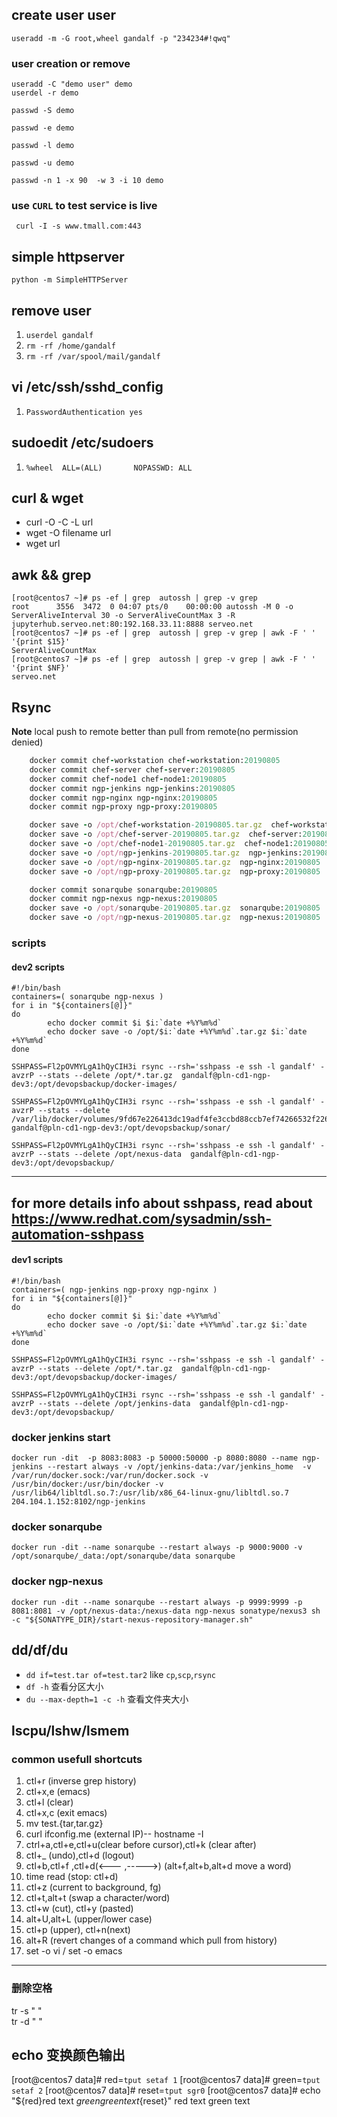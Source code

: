 ## create user user
`useradd -m -G root,wheel gandalf -p "234234#!qwq"`

### user creation or remove
```
useradd -C "demo user" demo
userdel -r demo

passwd -S demo

passwd -e demo 

passwd -l demo

passwd -u demo

passwd -n 1 -x 90  -w 3 -i 10 demo 
```


### use `CURL` to test service is live

```
 curl -I -s www.tmall.com:443
```

## simple httpserver
`python -m SimpleHTTPServer`

## remove user
1. `userdel gandalf`
2.  `rm -rf /home/gandalf`
3.  `rm -rf /var/spool/mail/gandalf`

## vi /etc/ssh/sshd_config
1.  `PasswordAuthentication yes`
## sudoedit /etc/sudoers
1.  `%wheel  ALL=(ALL)       NOPASSWD: ALL`

## curl & wget
- curl -O -C -L url
- wget -O filename url
- wget url

## awk && grep 
```
[root@centos7 ~]# ps -ef | grep  autossh | grep -v grep
root      3556  3472  0 04:07 pts/0    00:00:00 autossh -M 0 -o ServerAliveInterval 30 -o ServerAliveCountMax 3 -R jupyterhub.serveo.net:80:192.168.33.11:8888 serveo.net
[root@centos7 ~]# ps -ef | grep  autossh | grep -v grep | awk -F ' ' '{print $15}'
ServerAliveCountMax
[root@centos7 ~]# ps -ef | grep  autossh | grep -v grep | awk -F ' ' '{print $NF}'
serveo.net

```
## Rsync
**Note** local push to remote better than pull from remote(no permission denied)

```ruby
    docker commit chef-workstation chef-workstation:20190805
    docker commit chef-server chef-server:20190805
    docker commit chef-node1 chef-node1:20190805
    docker commit ngp-jenkins ngp-jenkins:20190805
    docker commit ngp-nginx ngp-nginx:20190805
    docker commit ngp-proxy ngp-proxy:20190805

    docker save -o /opt/chef-workstation-20190805.tar.gz  chef-workstation:20190805
    docker save -o /opt/chef-server-20190805.tar.gz  chef-server:20190805
    docker save -o /opt/chef-node1-20190805.tar.gz  chef-node1:20190805
    docker save -o /opt/ngp-jenkins-20190805.tar.gz  ngp-jenkins:20190805
    docker save -o /opt/ngp-nginx-20190805.tar.gz  ngp-nginx:20190805
    docker save -o /opt/ngp-proxy-20190805.tar.gz  ngp-proxy:20190805

    docker commit sonarqube sonarqube:20190805
    docker commit ngp-nexus ngp-nexus:20190805
    docker save -o /opt/sonarqube-20190805.tar.gz  sonarqube:20190805
    docker save -o /opt/ngp-nexus-20190805.tar.gz  ngp-nexus:20190805
```
### scripts
#### dev2 scripts
```shell
#!/bin/bash
containers=( sonarqube ngp-nexus )
for i in "${containers[@]}"
do
        echo docker commit $i $i:`date +%Y%m%d`
        echo docker save -o /opt/$i:`date +%Y%m%d`.tar.gz $i:`date +%Y%m%d`
done

SSHPASS=Fl2pOVMYLgA1hQyCIH3i rsync --rsh='sshpass -e ssh -l gandalf' -avzrP --stats --delete /opt/*.tar.gz  gandalf@pln-cd1-ngp-dev3:/opt/devopsbackup/docker-images/

SSHPASS=Fl2pOVMYLgA1hQyCIH3i rsync --rsh='sshpass -e ssh -l gandalf' -avzrP --stats --delete  /var/lib/docker/volumes/9fd67e226413dc19adf4fe3ccbd88ccb7ef74266532f2268742b814a298e89b9  gandalf@pln-cd1-ngp-dev3:/opt/devopsbackup/sonar/

SSHPASS=Fl2pOVMYLgA1hQyCIH3i rsync --rsh='sshpass -e ssh -l gandalf' -avzrP --stats --delete /opt/nexus-data  gandalf@pln-cd1-ngp-dev3:/opt/devopsbackup/
```
---
## for more details info about sshpass, read about https://www.redhat.com/sysadmin/ssh-automation-sshpass
#### dev1 scripts
```shell
#!/bin/bash
containers=( ngp-jenkins ngp-proxy ngp-nginx )
for i in "${containers[@]}"
do
        echo docker commit $i $i:`date +%Y%m%d`
        echo docker save -o /opt/$i:`date +%Y%m%d`.tar.gz $i:`date +%Y%m%d`
done

SSHPASS=Fl2pOVMYLgA1hQyCIH3i rsync --rsh='sshpass -e ssh -l gandalf' -avzrP --stats --delete /opt/*.tar.gz  gandalf@pln-cd1-ngp-dev3:/opt/devopsbackup/docker-images/

SSHPASS=Fl2pOVMYLgA1hQyCIH3i rsync --rsh='sshpass -e ssh -l gandalf' -avzrP --stats --delete /opt/jenkins-data  gandalf@pln-cd1-ngp-dev3:/opt/devopsbackup/
```
### docker jenkins start
`docker run -dit  -p 8083:8083 -p 50000:50000 -p 8080:8080 --name ngp-jenkins --restart always -v /opt/jenkins-data:/var/jenkins_home  -v /var/run/docker.sock:/var/run/docker.sock -v /usr/bin/docker:/usr/bin/docker -v /usr/lib64/libltdl.so.7:/usr/lib/x86_64-linux-gnu/libltdl.so.7   204.104.1.152:8102/ngp-jenkins `

### docker sonarqube
`docker run -dit --name sonarqube --restart always -p 9000:9000 -v /opt/sonarqube/_data:/opt/sonarqube/data sonarqube`

### docker ngp-nexus
`docker run -dit --name sonarqube --restart always -p 9999:9999 -p 8081:8081 -v /opt/nexus-data:/nexus-data ngp-nexus sonatype/nexus3 sh -c "${SONATYPE_DIR}/start-nexus-repository-manager.sh"`


## dd/df/du
- `dd if=test.tar of=test.tar2` like `cp`,`scp`,`rsync`
- `df -h`   查看分区大小
- `du --max-depth=1 -c -h` 查看文件夹大小

## lscpu/lshw/lsmem

### common usefull shortcuts

1. ctl+r (inverse grep history)
2. ctl+x,e (emacs)
3. ctl+l  (clear)
4. ctl+x,c (exit  emacs)
5. mv test.{tar,tar.gz}
6. curl ifconfig.me (external IP)-- hostname -I
7. ctrl+a,ctl+e,ctl+u(clear before cursor),ctl+k (clear after)
8. ctl+_ (undo),ctl+d (logout)
9. ctl+b,ctl+f ,ctl+d(<--- ,----->) (alt+f,alt+b,alt+d move a word)
10. time read (stop: ctl+d)
11. ctl+z (current to background, fg)
12. ctl+t,alt+t (swap a character/word)
13. ctl+w (cut), ctl+y (pasted)
14. alt+U,alt+L (upper/lower case)
15. ctl+p (upper), ctl+n(next)
16. alt+R (revert changes of a command which pull from history) 
17. set -o vi / set -o emacs

---

### 删除空格
tr -s " "  
tr -d " "


## echo 变换颜色输出
[root@centos7 data]# red=`tput setaf 1`
[root@centos7 data]# green=`tput setaf 2`
[root@centos7 data]# reset=`tput sgr0`
[root@centos7 data]# echo "${red}red text ${green}green text${reset}"
red text green text


